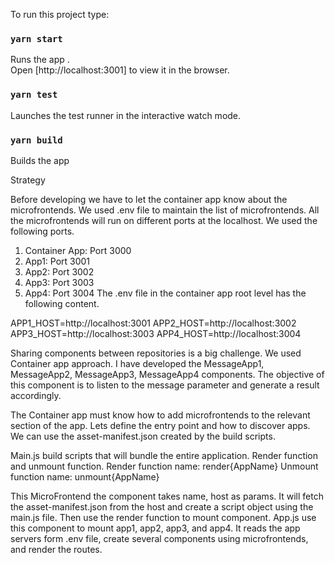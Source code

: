 
To run this project type:

### `yarn start`

Runs the app .<br />
Open [http://localhost:3001] to view it in the browser.

### `yarn test`

Launches the test runner in the interactive watch mode.<br />

### `yarn build`

Builds the app 

Strategy

Before developing we have to let the container app know about the microfrontends. We used .env file to maintain the list of microfrontends.
All the microfrontends will run on different ports at the localhost. We used the following ports.
1. Container App: Port 3000
2. App1: Port 3001
3. App2: Port 3002
2. App3: Port 3003
3. App4: Port 3004
The .env file in the container app root level has the following content.

APP1_HOST=http://localhost:3001
APP2_HOST=http://localhost:3002
APP3_HOST=http://localhost:3003
APP4_HOST=http://localhost:3004

Sharing components between repositories is a big challenge.
We used Container app approach. I have developed the MessageApp1,  MessageApp2, MessageApp3, MessageApp4 components. 
The objective of this component is to listen to the message parameter and generate a result accordingly.

The Container app must know how to add microfrontends to the relevant section of the app.
Lets define the entry point and how to discover apps. We can use the asset-manifest.json created by the build scripts.

Main.js build scripts that will bundle the entire application. Render function and unmount function.
Render function name: render{AppName}
Unmount function name: unmount{AppName}


This MicroFrontend the component takes name, host as params. It will fetch the asset-manifest.json from the host and create a script object using the main.js file. Then use the render function to mount component.
App.js use this component to mount app1, app2, app3, and app4.
It reads the app servers form .env file, create several components using microfrontends, and render the routes.